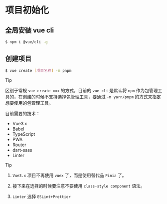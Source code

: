# 项目初始化

## 全局安装 vue cli

```bash
$ npm i @vue/cli -g
```

## 创建项目

```bash
$ vue create [项目名称] -m pnpm
```

> [!tip]
> 区别于常规 `vue create xxx` 的方式，目前的 `vue cli` 是默认将 `npm` 作为包管理工具的，在创建的时候不支持选择包管理工具，要通过 `-m yarn/pnpm` 的方式来指定想要使用的包管理工具。

目前需要的技术：

* Vue3.x
* Babel
* TypeScript
* PWA
* Router
* dart-sass
* Linter

> [!tip]
> 1. `Vue3.x` 项目不再使用 `vuex` 了，而是使用替代品 `Pinia` 了。
> 
> 1. 接下来在选择的时候要注意不要使用 `class-style component` 语法。
> 
> 1. `Linter` 选择 `ESLint+Prettier`
